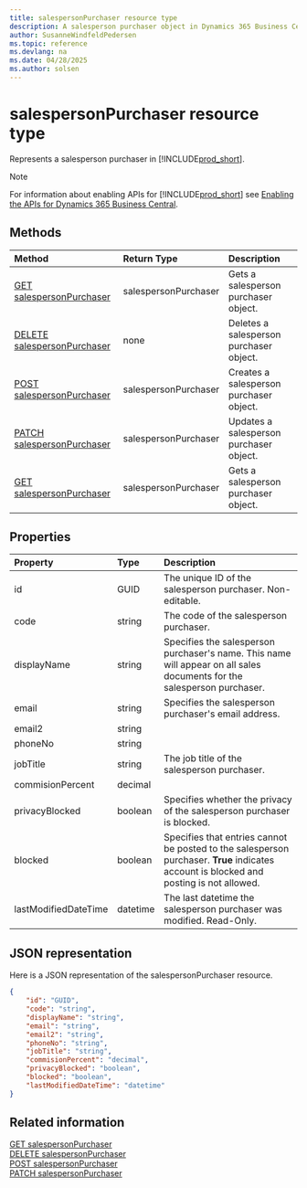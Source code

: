```yaml
---
title: salespersonPurchaser resource type
description: A salesperson purchaser object in Dynamics 365 Business Central.
author: SusanneWindfeldPedersen
ms.topic: reference
ms.devlang: na
ms.date: 04/28/2025
ms.author: solsen
---
```


# salespersonPurchaser resource type

Represents a salesperson purchaser in [!INCLUDE[prod_short](../../../includes/prod_short.md)].

> [!NOTE]
> For information about enabling APIs for [!INCLUDE[prod_short](../../../includes/prod_short.md)] see [Enabling the APIs for Dynamics 365 Business Central](../enabling-apis-for-dynamics-nav.md).

## Methods

| Method | Return Type|Description |
|:--------------------|:-----------|:-------------------------|
|[GET salespersonPurchaser](../api/dynamics_salespersonpurchaser_get.md)|salespersonPurchaser|Gets a salesperson purchaser object.|
|[DELETE salespersonPurchaser](../api/dynamics_salespersonpurchaser_delete.md)|none|Deletes a salesperson purchaser object.|
|[POST salespersonPurchaser](../api/dynamics_salespersonpurchaser_create.md)|salespersonPurchaser|Creates a salesperson purchaser object.|
|[PATCH salespersonPurchaser](../api/dynamics_salespersonpurchaser_update.md)|salespersonPurchaser|Updates a salesperson purchaser object.|
|[GET salespersonPurchaser](../api/dynamics_salespersonpurchaser_get.md)|salespersonPurchaser|Gets a salesperson purchaser object.|

## Properties

| Property           | Type   |Description     |
|:-------------------|:-------|:---------------|
|id|GUID|The unique ID of the salesperson purchaser. Non-editable.|
|code|string|The code of the salesperson purchaser.|
|displayName|string|Specifies the salesperson purchaser's name. This name will appear on all sales documents for the salesperson purchaser.|
|email|string|Specifies the salesperson purchaser's email address.|
|email2|string||
|phoneNo|string||
|jobTitle|string|The job title of the salesperson purchaser.|
|commisionPercent|decimal||
|privacyBlocked|boolean|Specifies whether the privacy of the salesperson purchaser is blocked.|
|blocked|boolean|Specifies that entries cannot be posted to the salesperson purchaser. **True** indicates account is blocked and posting is not allowed.|
|lastModifiedDateTime|datetime|The last datetime the salesperson purchaser was modified. Read-Only.|

## JSON representation

Here is a JSON representation of the salespersonPurchaser resource.


```json
{
    "id": "GUID",
    "code": "string",
    "displayName": "string",
    "email": "string",
    "email2": "string",
    "phoneNo": "string",
    "jobTitle": "string",
    "commisionPercent": "decimal",
    "privacyBlocked": "boolean",
    "blocked": "boolean",
    "lastModifiedDateTime": "datetime"
}
```

## Related information

[GET salespersonPurchaser](../api/dynamics_salespersonpurchaser_get.md)  
[DELETE salespersonPurchaser](../api/dynamics_salespersonpurchaser_delete.md)  
[POST salespersonPurchaser](../api/dynamics_salespersonpurchaser_create.md)  
[PATCH salespersonPurchaser](../api/dynamics_salespersonpurchaser_update.md)
